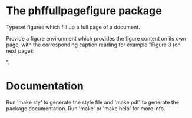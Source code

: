 # The phffullpagefigure package

Typeset figures which fill up a full page of a document.

Provide a figure environment which provides the figure content on its own page,
with the corresponding caption reading for example "Figure 3 (on next page):
<caption>".


# Documentation

Run 'make sty' to generate the style file and 'make pdf' to generate the package
documentation. Run 'make' or 'make help' for more info.

